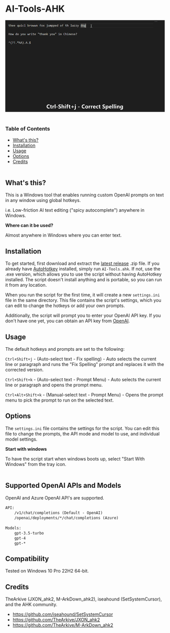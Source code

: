 # AI-Tools-AHK

<a href="url"><img src="./res/AI-Tool-AHK.gif"></a><br></br>

### Table of Contents

- [What's this?](#whats-this)  
- [Installation](#installation)  
- [Usage](#usage)  
- [Options](#options)  
- [Credits](#credits)  
&nbsp;

## What's this?  

This is a Windows tool that enables running custom OpenAI prompts on text in any window using global hotkeys.

i.e. Low-friction AI text editing ("spicy autocomplete") anywhere in Windows.

**Where can it be used?**  

Almost anywhere in Windows where you can enter text.
&nbsp;  


## Installation  

To get started, first download and extract the [latest release](https://github.com/ecornell/ai-tools-ahk/releases) .zip file. If you already have [AutoHotkey](https://www.autohotkey.com) installed, simply run `AI-Tools.ahk`. If not, use the .exe version, which allows you to use the script without having AutoHotkey installed. The script doesn't install anything and is portable, so you can run it from any location. 

When you run the script for the first time, it will create a new `settings.ini` file in the same directory. This file contains the script's settings, which you can edit to change the hotkeys or add your own prompts. 

Additionally, the script will prompt you to enter your OpenAI API key. If you don't have one yet, you can obtain an API key from [OpenAI](https://platform.openai.com/).



## Usage

The default hotkeys and prompts are set to the following:

`Ctrl+Shift+j` - (Auto-select text - Fix spelling) - Auto selects the current line or paragraph and runs the "Fix Spelling" prompt and replaces it with the corrected version.

`Ctrl+Shift+k` - (Auto-select text - Prompt Menu) - Auto selects the current line or paragraph and opens the prompt menu.

`Ctrl+Alt+Shift+k` - (Manual-select text - Prompt Menu) - Opens the prompt menu to pick the prompt to run on the selected text.


## Options

The `settings.ini` file contains the settings for the script. You can edit this file to change the prompts, the API mode and model to use, and individual model settings.


**Start with windows**  

To have the script start when windows boots up, select "Start With Windows" from the tray icon.  
&nbsp;


## Supported OpenAI APIs and Models
OpenAI and Azure OpenAI API's are supported.

    API:
        /v1/chat/completions (Default - OpenAI)  
        /openai/deployments/*/chat/completions (Azure)

    Models:
        gpt-3.5-turbo
        gpt-4
        gpt-*

## Compatibility
Tested on Windows 10 Pro 22H2 64-bit.

## Credits

TheArkive (JXON_ahk2, M-ArkDown_ahk2), iseahound (SetSystemCursor), and the AHK community.

- https://github.com/iseahound/SetSystemCursor
- https://github.com/TheArkive/JXON_ahk2
- https://github.com/TheArkive/M-ArkDown_ahk2

